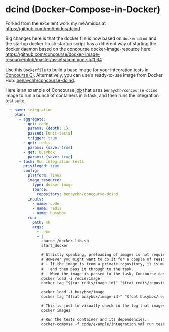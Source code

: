 # dcind (Docker-Compose-in-Docker)

Forked from the excellent work my meAmidos at https://github.com/meAmidos/dcind

Big changes here is that the docker file is now based on `docker:dind` and the startup docker-lib.sh startup script has a different way of starting the docker daemon based on the concourse docker-image-resource here: https://github.com/concourse/docker-image-resource/blob/master/assets/common.sh#L64



Use this ```Dockerfile``` to build a base image for your integration tests in [Concourse CI](http://concourse.ci/). Alternatively, you can use a ready-to-use image from Docker Hub: [benaychh/concourse-dcind](https://hub.docker.com/u/benaychh/concourse-dcind/).

Here is an example of Concourse [job](http://concourse.ci/concepts.html) that uses ```benaychh/concourse-dcind``` image to run a bunch of containers in a task, and then runs the integration test suite.

```yaml
  - name: integration
    plan:
      - aggregate:
        - get: code
          params: {depth: 1}
          passed: [unit-tests]
          trigger: true
        - get: redis
          params: {save: true}
        - get: busybox
          params: {save: true}
      - task: Run integration tests
        privileged: true
        config:
          platform: linux
          image_resource:
            type: docker-image
            source:
              repository: benaychh/concourse-dcind
          inputs:
            - name: code
            - name: redis
            - name: busybox
          run:
            path: sh
            args:
              - -exc
              - |
                source /docker-lib.sh
                start_docker

                # Strictly speaking, preloading of images is not required.
                # However you might want to do it for a couple of reasons:
                # - If the image is from a private repository, it is much easier to let concourse pull it,
                #   and then pass it through to the task.
                # - When the image is passed to the task, Concourse can often get the image from its cache.
                docker load -i redis/image
                docker tag "$(cat redis/image-id)" "$(cat redis/repository):$(cat redis/tag)"

                docker load -i busybox/image
                docker tag "$(cat busybox/image-id)" "$(cat busybox/repository):$(cat busybox/tag)"

                # This is just to visually check in the log that images have been loaded successfully
                docker images

                # Run the tests container and its dependencies.
                docker-compose -f code/example/integration.yml run tests


```
